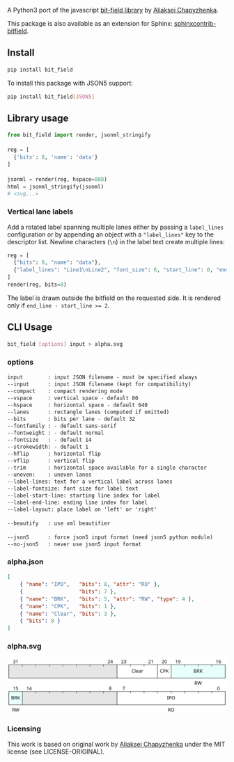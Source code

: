 A Python3 port of the javascript [bit-field library](https://github.com/drom/bitfield/) by [Aliaksei Chapyzhenka](https://github.com/drom).

This package is also available as an extension for Sphinx: [sphinxcontrib-bitfield](https://github.com/Arth-ur/sphinxcontrib-bitfield).

## Install

```sh
pip install bit_field
```

To install this package with JSON5 support:

```sh
pip install bit_field[JSON5]
```

## Library usage

```python
from bit_field import render, jsonml_stringify

reg = [
  {'bits': 8, 'name': 'data'}
]

jsonml = render(reg, hspace=888)
html = jsonml_stringify(jsonml)
# <svg...>
```

### Vertical lane labels

Add a rotated label spanning multiple lanes either by passing a
`label_lines` configuration or by appending an object with a
`"label_lines"` key to the descriptor list. Newline characters (`\n`)
in the label text create multiple lines:

```python
reg = [
  {"bits": 8, "name": "data"},
  {"label_lines": "Line1\nLine2", "font_size": 6, "start_line": 0, "end_line": 3, "layout": "right"},
]
render(reg, bits=8)
```

The label is drawn outside the bitfield on the requested side.  It is
rendered only if `end_line - start_line >= 2`.

## CLI Usage

```sh
bit_field [options] input > alpha.svg
```

### options

```
input        : input JSON filename - must be specified always
--input      : input JSON filename (kept for compatibility)
--compact    : compact rendering mode
--vspace     : vertical space - default 80
--hspace     : horizontal space - default 640
--lanes      : rectangle lanes (computed if omitted)
--bits       : bits per lane - default 32
--fontfamily : - default sans-serif
--fontweight : - default normal
--fontsize   : - default 14
--strokewidth: - default 1
--hflip      : horizontal flip
--vflip      : vertical flip
--trim       : horizontal space available for a single character
--uneven:    : uneven lanes
--label-lines: text for a vertical label across lanes
--label-fontsize: font size for label text
--label-start-line: starting line index for label
--label-end-line: ending line index for label
--label-layout: place label on 'left' or 'right'

--beautify   : use xml beautifier

--json5      : force json5 input format (need json5 python module)
--no-json5   : never use json5 input format
```

### alpha.json

```json
[
    { "name": "IPO",   "bits": 8, "attr": "RO" },
    {                  "bits": 7 },
    { "name": "BRK",   "bits": 5, "attr": "RW", "type": 4 },
    { "name": "CPK",   "bits": 1 },
    { "name": "Clear", "bits": 3 },
    { "bits": 8 }
]
```
### alpha.svg

![Heat Sink](https://raw.githubusercontent.com/Arth-ur/bitfield/master/bit_field/test/alpha.svg?sanitize=true)

### Licensing
This work is based on original work by [Aliaksei Chapyzhenka](https://github.com/drom) under the MIT license (see LICENSE-ORIGINAL).
